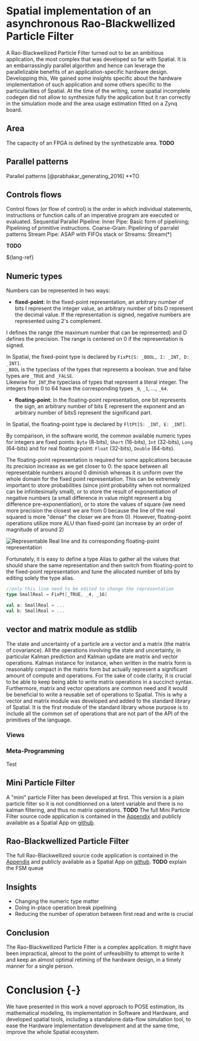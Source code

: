 # Spatial implementation of an asynchronous Rao-Blackwellized Particle Filter

A Rao-Blackwellized Particle Filter turned out to be an ambitious application, the most complex that was developed so far with Spatial. It is an embarrassingly parallel algorithm and hence can leverage the parallelizable benefits of an application-specific hardware design. Developping this, We gained some insights specific about the hardware implementation of such application and some others specific to the particularities of Spatial. At the time of the writing, some spatial incomplete codegen did not allow to synthesize fully the application but it ran correctly in the simulation mode and the area usage estimation fitted on a Zynq board.


## Area

The capacity of an FPGA is defined by the synthetizable area. **TODO**

## Parallel patterns

Parallel patterns [@prabhakar_generating_2016] **TO



## Controls flows 

Control flows (or flow of control) is the order in which individual statements, instructions or function calls of an imperative program are executed or evaluated.
Sequential
Parallel
Pipeline:
	Inner Pipe: Basic form of pipelining; Pipelining of primitive instructions.
	Coarse-Grain: Pipelining of parralel patterns
	Stream Pipe: ASAP with FIFOs stack or Streams: Stream(*)
	
**TODO**	

${lang-ref}

## Numeric types

Numbers can be represented in two ways: 

- **fixed-point**: In the fixed-point representation, an arbitrary number of bits I represent the integer value, an arbitrary number of bits D represent the decimal value. If the representation is signed, negative numbers are represented using 2's complement.

I defines the range (the maximum number that can be represented) and D defines the precision. The range is centered on 0 if the representation is signed.

In Spatial, the fixed-point type is declared by `FixPt[S: _BOOL, I: _INT, D: _INT]`.  
`_BOOL` is the typeclass of the types that represents a boolean. true and false types are `_TRUE` and `_FALSE`.   
Likewise for`_INT`,the typeclass of types that represent a literal integer. The integers from 0 to 64 have the corresponding types `_0`, `_1`, ..., `_64`.

- **floating-point**: In the floating-point representation, one bit represents the sign, an arbitrary number of bits E represent the exponent and an arbitrary number of bitsS represent the significand part.

In Spatial, the floating-point type is declared by `FltPt[S: _INT, E: _INT]`.  

By comparison, in the software world, the common available numeric types for integers are fixed points: `Byte` (8-bits), `Short` (16-bits), `Int` (32-bits), `Long` (64-bits)
and for real floating-point: `Float` (32-bits), `Double` (64-bits). 

The floating-point representation is required for some applications because its precision increase as we get closer to 0: the space between all representable numbers around 0 diminish whereas it is uniform over the whole domain for the fixed point representation. This can be extremely important to store probabilities (since joint probability when not normalized can be infinitesimally small), or to store the result of exponentiation of negative numbers (a small difference in value might represent a big difference pre-exponentiation), or to store the values of square (we need more precision the closest we are from 0 because the line of the real squared is more "dense" the closer we are from 0). However, floating-point operations utilize more ALU than fixed-point (an increase by an order of magnitude of around 2)

![Representable Real line and its corresponding floating-point representation](fltpt.jpg)

Fortunately, it is easy to define a type Alias to gather all the values that should share the same representation and then switch from floating-point to the fixed-point representation and tune the allocated number of bits by editing solely the type alias.

```scala
//only this line need to be edited to change the representation
type SmallReal = FixPt[_TRUE, _4, _16]

val a: SmallReal = ...
val b: SmallReal = ...
```

## vector and matrix module as stdlib

The state and uncertainty of a particle are a vector and a matrix (the matrix of covariance). All the operations involving the state and uncertainty, in particular Kalman prediction and Kalman update are matrix and vector operations. Kalman instance for instance, when written in the matrix form is reasonably compact in the matrix form but actually represent a significant amount of compute and operations. For the sake of code clarity, it is crucial to be able to keep being able to write matrix operations in a succinct syntax. Furthermore, matrix and vector operations are common need and it would be beneficial to write a reusable set of operations to Spatial. This is why a vector and matrix module was developed and added to the standard library of Spatial. It is the first module of the standard library whose purpose is to include all the common set of operations that are not part of the API of the primitives of the language.

### Views

### Meta-Programming

Test

## Mini Particle Filter

A "mini" particle Filter has been developed at first. This version is a plain particle filter so it is not conditionned on a latent variable and there is no kalman filtering, and thus no matrix operations. **TODO**
The full Mini Particle Filter source code application is contained in the [Appendix](#mini-particle-filter-1) and publicly available as a Spatial App on [github](https://github.com/stanford-ppl/spatial-apps/blob/develop/src/MiniParticleFilter.scala).

## Rao-Blackwellized Particle Filter

The full Rao-Blackwellized source code application is contained in the [Appendix](#rao-blackwellized-particle-filter-2) and publicly available as a Spatial App on [github](https://github.com/stanford-ppl/spatial-apps/blob/develop/src/RaoBlackParticleFilter.scala).
**TODO** explain the FSM queue

## Insights

- Changing the numeric type matter
- Doing in-place operation break pipelining
- Reducing the number of operation between first read and write is crucial 

## Conclusion

The Rao-Blackwellized Particle Filter is a complex application. It might have been impractical, almost to the point of unfeasibility to attempt to write it and keep an almost optimal retiming of the hardware design, in a timely manner for a single person.

# Conclusion {-}

We have presented in this work a novel approach to POSE estimation, its mathematical modeling, its implementation in Software and Hardware, and developed spatial tools, including a standalone data-flow simulation tool, to ease the Hardware implementation development and at the same time, improve the whole Spatial ecosystem. 



